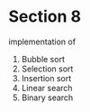 # Section 8

implementation of 
1. Bubble sort
2. Selection sort
3. Insertion sort
4. Linear search
5. Binary search

